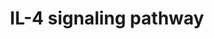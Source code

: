 ---
annotations:
- type: Pathway Ontology
  value: interleukin-4 signaling pathway
authors:
- A.Pandey
- MaintBot
- Khanspers
- Christine Chichester
- Eweitz
description: ''
last-edited: 2021-05-23
organisms:
- Mus musculus
redirect_from:
- /index.php/Pathway:WP93
- /instance/WP93
schema-jsonld:
- '@context': https://schema.org/
  '@id': https://wikipathways.github.io/pathways/WP93.html
  '@type': Dataset
  creator:
    '@type': Organization
    name: WikiPathways
  description: ''
  keywords:
  - Prkci
  - Il4
  - Nfkb1
  - Jak2
  - Socs5
  - Socs3
  - Pawr
  - Prkcz
  - Stat1
  - Prkcn
  - Rela
  - Irs2
  - Adrbk2
  - Ptpn11
  - Mapk1
  - Atf2
  - HIST2H3C
  - Rasa1
  - Sfpi1
  - Il13ra1
  - Prkcd
  - Ptk2
  - Hmga1
  - Ep300
  - Stam
  - RPS6KB1
  - Pik3ca
  - Dok2
  - Jak3
  - Fes
  - Cbl
  - PIK3R1
  - Elk1
  - Shc1
  - Ets1
  - Il2rg
  - Bad
  - Pik3r2
  - NCF1
  - Bcl2l1
  - Ptpn6
  - Mapk11
  - Stat6
  - Cxcr4
  - Akt1
  - Lck
  - Stat5a
  - Pik3cd
  - Sos1
  - Crebbp
  - Socs1
  - Fyn
  - Src
  - Plcg1
  - Grb2
  - Mapk14
  - Jak1
  - Il4ra
  - Irs1
  - Mapk3
  - Tyk2
  - Gene Symbol
  - Inpp5d
  license: CC0
  name: IL-4 signaling pathway
seo: CreativeWork
title: IL-4 signaling pathway
wpid: WP93
---